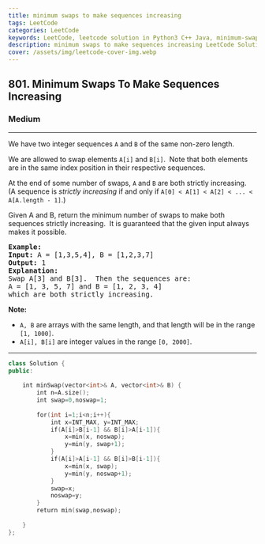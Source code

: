```yaml
---
title: minimum swaps to make sequences increasing
tags: LeetCode
categories: LeetCode
keywords: LeetCode, leetcode solution in Python3 C++ Java, minimum-swaps-to-make-sequences-increasing solution
description: minimum swaps to make sequences increasing LeetCode Solution Explained
cover: /assets/img/leetcode-cover-img.webp
---
```



<h2>801. Minimum Swaps To Make Sequences Increasing</h2><h3>Medium</h3><hr><div><p>We have two integer sequences <code>A</code> and <code>B</code> of the same non-zero length.</p>

<p>We are allowed to swap elements <code>A[i]</code> and <code>B[i]</code>.&nbsp; Note that both elements are in the same index position in their respective sequences.</p>

<p>At the end of some number of swaps, <code>A</code> and <code>B</code> are both strictly increasing.&nbsp; (A sequence is <em>strictly increasing</em> if and only if <code>A[0] &lt; A[1] &lt; A[2] &lt; ... &lt; A[A.length - 1]</code>.)</p>

<p>Given A and B, return the minimum number of swaps to make both sequences strictly increasing.&nbsp; It is guaranteed that the given input always makes it possible.</p>

<pre><strong>Example:</strong>
<strong>Input:</strong> A = [1,3,5,4], B = [1,2,3,7]
<strong>Output:</strong> 1
<strong>Explanation: </strong>
Swap A[3] and B[3].  Then the sequences are:
A = [1, 3, 5, 7] and B = [1, 2, 3, 4]
which are both strictly increasing.
</pre>

<p><strong>Note:</strong></p>

<ul>
	<li><code>A, B</code> are arrays with the same length, and that length will be in the range <code>[1, 1000]</code>.</li>
	<li><code>A[i], B[i]</code> are integer values in the range <code>[0, 2000]</code>.</li>
</ul>
</div>

---




```cpp
class Solution {
public:
 
    int minSwap(vector<int>& A, vector<int>& B) {
        int n=A.size();
        int swap=0,noswap=1;
        
        for(int i=1;i<n;i++){
            int x=INT_MAX, y=INT_MAX;
            if(A[i]>B[i-1] && B[i]>A[i-1]){
                x=min(x, noswap);
                y=min(y, swap+1);
            }
            if(A[i]>A[i-1] && B[i]>B[i-1]){
                x=min(x, swap);
                y=min(y, noswap+1);
            }
            swap=x;
            noswap=y;
        }
        return min(swap,noswap);
        
    }
};

```
